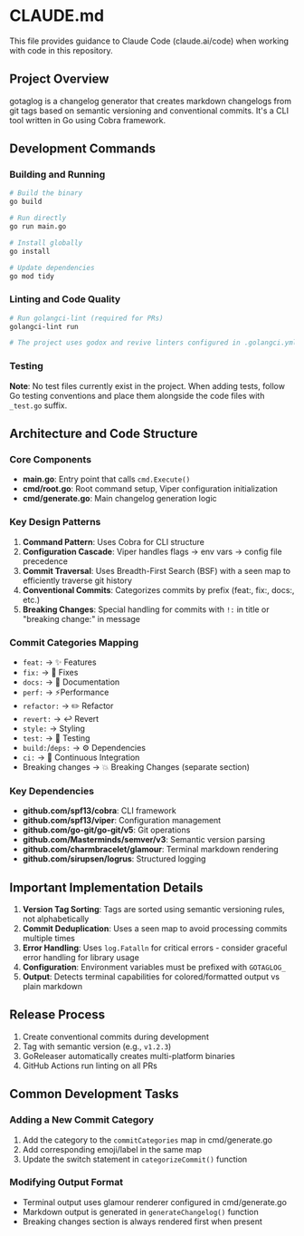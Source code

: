 # CLAUDE.md

This file provides guidance to Claude Code (claude.ai/code) when working with code in this repository.

## Project Overview

gotaglog is a changelog generator that creates markdown changelogs from git tags based on semantic versioning and conventional commits. It's a CLI tool written in Go using Cobra framework.

## Development Commands

### Building and Running
```bash
# Build the binary
go build

# Run directly
go run main.go

# Install globally
go install

# Update dependencies
go mod tidy
```

### Linting and Code Quality
```bash
# Run golangci-lint (required for PRs)
golangci-lint run

# The project uses godox and revive linters configured in .golangci.yml
```

### Testing
**Note**: No test files currently exist in the project. When adding tests, follow Go testing conventions and place them alongside the code files with `_test.go` suffix.

## Architecture and Code Structure

### Core Components
- **main.go**: Entry point that calls `cmd.Execute()`
- **cmd/root.go**: Root command setup, Viper configuration initialization
- **cmd/generate.go**: Main changelog generation logic

### Key Design Patterns
1. **Command Pattern**: Uses Cobra for CLI structure
2. **Configuration Cascade**: Viper handles flags → env vars → config file precedence
3. **Commit Traversal**: Uses Breadth-First Search (BSF) with a seen map to efficiently traverse git history
4. **Conventional Commits**: Categorizes commits by prefix (feat:, fix:, docs:, etc.)
5. **Breaking Changes**: Special handling for commits with `!:` in title or "breaking change:" in message

### Commit Categories Mapping
- `feat:` → ✨ Features
- `fix:` → 🐛 Fixes  
- `docs:` → 📖 Documentation
- `perf:` → ⚡️Performance
- `refactor:` → ✏️ Refactor
- `revert:` → ↩️ Revert
- `style:` → Styling
- `test:` → 🧪 Testing
- `build:`/`deps:` → ⚙️ Dependencies
- `ci:` → 🔄 Continuous Integration
- Breaking changes → 💥 Breaking Changes (separate section)

### Key Dependencies
- **github.com/spf13/cobra**: CLI framework
- **github.com/spf13/viper**: Configuration management
- **github.com/go-git/go-git/v5**: Git operations
- **github.com/Masterminds/semver/v3**: Semantic version parsing
- **github.com/charmbracelet/glamour**: Terminal markdown rendering
- **github.com/sirupsen/logrus**: Structured logging

## Important Implementation Details

1. **Version Tag Sorting**: Tags are sorted using semantic versioning rules, not alphabetically
2. **Commit Deduplication**: Uses a seen map to avoid processing commits multiple times
3. **Error Handling**: Uses `log.Fatalln` for critical errors - consider graceful error handling for library usage
4. **Configuration**: Environment variables must be prefixed with `GOTAGLOG_`
5. **Output**: Detects terminal capabilities for colored/formatted output vs plain markdown

## Release Process

1. Create conventional commits during development
2. Tag with semantic version (e.g., `v1.2.3`)
3. GoReleaser automatically creates multi-platform binaries
4. GitHub Actions run linting on all PRs

## Common Development Tasks

### Adding a New Commit Category
1. Add the category to the `commitCategories` map in cmd/generate.go
2. Add corresponding emoji/label in the same map
3. Update the switch statement in `categorizeCommit()` function

### Modifying Output Format
- Terminal output uses glamour renderer configured in cmd/generate.go
- Markdown output is generated in `generateChangelog()` function
- Breaking changes section is always rendered first when present